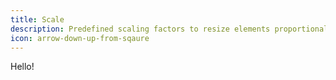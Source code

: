 ```yaml
---
title: Scale
description: Predefined scaling factors to resize elements proportionally.
icon: arrow-down-up-from-sqaure
---
```


Hello!